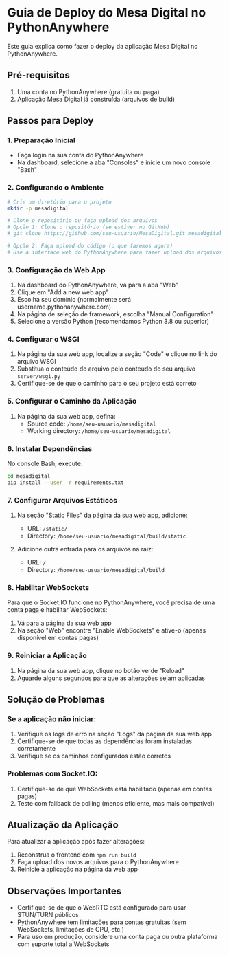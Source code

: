 # Guia de Deploy do Mesa Digital no PythonAnywhere

Este guia explica como fazer o deploy da aplicação Mesa Digital no PythonAnywhere.

## Pré-requisitos

1. Uma conta no PythonAnywhere (gratuita ou paga)
2. Aplicação Mesa Digital já construída (arquivos de build)

## Passos para Deploy

### 1. Preparação Inicial

- Faça login na sua conta do PythonAnywhere
- Na dashboard, selecione a aba "Consoles" e inicie um novo console "Bash"

### 2. Configurando o Ambiente

```bash
# Crie um diretório para o projeto
mkdir -p mesadigital

# Clone o repositório ou faça upload dos arquivos
# Opção 1: Clone o repositório (se estiver no GitHub)
# git clone https://github.com/seu-usuario/MesaDigital.git mesadigital

# Opção 2: Faça upload do código (o que faremos agora)
# Use a interface web do PythonAnywhere para fazer upload dos arquivos
```

### 3. Configuração da Web App

1. Na dashboard do PythonAnywhere, vá para a aba "Web"
2. Clique em "Add a new web app"
3. Escolha seu domínio (normalmente será username.pythonanywhere.com)
4. Na página de seleção de framework, escolha "Manual Configuration"
5. Selecione a versão Python (recomendamos Python 3.8 ou superior)

### 4. Configurar o WSGI

1. Na página da sua web app, localize a seção "Code" e clique no link do arquivo WSGI
2. Substitua o conteúdo do arquivo pelo conteúdo do seu arquivo `server/wsgi.py`
3. Certifique-se de que o caminho para o seu projeto está correto

### 5. Configurar o Caminho da Aplicação

1. Na página da sua web app, defina:
   - Source code: `/home/seu-usuario/mesadigital`
   - Working directory: `/home/seu-usuario/mesadigital`

### 6. Instalar Dependências

No console Bash, execute:

```bash
cd mesadigital
pip install --user -r requirements.txt
```

### 7. Configurar Arquivos Estáticos

1. Na seção "Static Files" da página da sua web app, adicione:
   - URL: `/static/`
   - Directory: `/home/seu-usuario/mesadigital/build/static`
   
2. Adicione outra entrada para os arquivos na raiz:
   - URL: `/`
   - Directory: `/home/seu-usuario/mesadigital/build`

### 8. Habilitar WebSockets

Para que o Socket.IO funcione no PythonAnywhere, você precisa de uma conta paga e habilitar WebSockets:

1. Vá para a página da sua web app
2. Na seção "Web" encontre "Enable WebSockets" e ative-o (apenas disponível em contas pagas)

### 9. Reiniciar a Aplicação

1. Na página da sua web app, clique no botão verde "Reload"
2. Aguarde alguns segundos para que as alterações sejam aplicadas

## Solução de Problemas

### Se a aplicação não iniciar:

1. Verifique os logs de erro na seção "Logs" da página da sua web app
2. Certifique-se de que todas as dependências foram instaladas corretamente
3. Verifique se os caminhos configurados estão corretos

### Problemas com Socket.IO:

1. Certifique-se de que WebSockets está habilitado (apenas em contas pagas)
2. Teste com fallback de polling (menos eficiente, mas mais compatível)

## Atualização da Aplicação

Para atualizar a aplicação após fazer alterações:

1. Reconstrua o frontend com `npm run build`
2. Faça upload dos novos arquivos para o PythonAnywhere
3. Reinicie a aplicação na página da web app

## Observações Importantes

- Certifique-se de que o WebRTC está configurado para usar STUN/TURN públicos
- PythonAnywhere tem limitações para contas gratuitas (sem WebSockets, limitações de CPU, etc.)
- Para uso em produção, considere uma conta paga ou outra plataforma com suporte total a WebSockets
